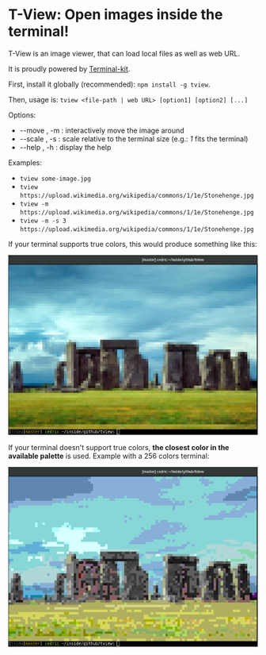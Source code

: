

# T-View: Open images inside the terminal!

T-View is an image viewer, that can load local files as well as web URL.

It is proudly powered by [Terminal-kit](https://www.npmjs.com/package/terminal-kit).

First, install it globally (recommended): `npm install -g tview`.

Then, usage is: `tview <file-path | web URL> [option1] [option2] [...]`

Options:

* --move , -m : interactively move the image around
* --scale , -s : scale relative to the terminal size (e.g.: *1* fits the terminal)
* --help , -h : display the help

Examples:

* `tview some-image.jpg`
* `tview https://upload.wikimedia.org/wikipedia/commons/1/1e/Stonehenge.jpg`
* `tview -m https://upload.wikimedia.org/wikipedia/commons/1/1e/Stonehenge.jpg`
* `tview -m -s 3 https://upload.wikimedia.org/wikipedia/commons/1/1e/Stonehenge.jpg`

If your terminal supports true colors, this would produce something like this:

![True color example](example1.jpg)

If your terminal doesn't support true colors, **the closest color in the available palette** is used.
Example with a 256 colors terminal:

![256 colors example](example2.png)

